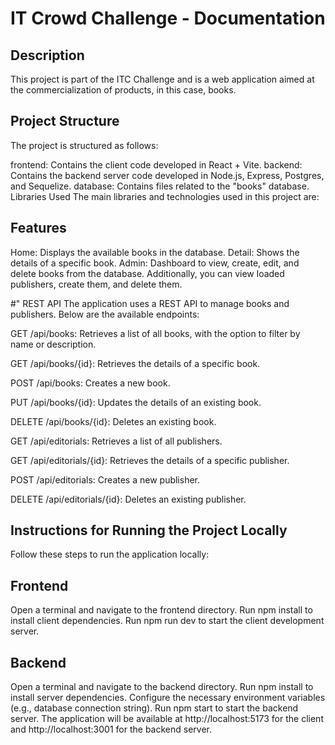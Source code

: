 # IT Crowd Challenge - Documentation

## Description
This project is part of the ITC Challenge and is a web application aimed at the commercialization of products, in this case, books.

## Project Structure
The project is structured as follows:

frontend: Contains the client code developed in React + Vite.
backend: Contains the backend server code developed in Node.js, Express, Postgres, and Sequelize.
database: Contains files related to the "books" database.
Libraries Used
The main libraries and technologies used in this project are:

## Features
Home: Displays the available books in the database.
Detail: Shows the details of a specific book.
Admin: Dashboard to view, create, edit, and delete books from the database. Additionally, you can view loaded publishers, create them, and delete them.

#" REST API
The application uses a REST API to manage books and publishers. Below are the available endpoints:

GET /api/books: Retrieves a list of all books, with the option to filter by name or description.

GET /api/books/{id}: Retrieves the details of a specific book.

POST /api/books: Creates a new book.

PUT /api/books/{id}: Updates the details of an existing book.

DELETE /api/books/{id}: Deletes an existing book.

GET /api/editorials: Retrieves a list of all publishers.

GET /api/editorials/{id}: Retrieves the details of a specific publisher.

POST /api/editorials: Creates a new publisher.

DELETE /api/editorials/{id}: Deletes an existing publisher.

## Instructions for Running the Project Locally
Follow these steps to run the application locally:

## Frontend
Open a terminal and navigate to the frontend directory.
Run npm install to install client dependencies.
Run npm run dev to start the client development server.
## Backend
Open a terminal and navigate to the backend directory.
Run npm install to install server dependencies.
Configure the necessary environment variables (e.g., database connection string).
Run npm start to start the backend server.
The application will be available at http://localhost:5173 for the client and http://localhost:3001 for the backend server.

